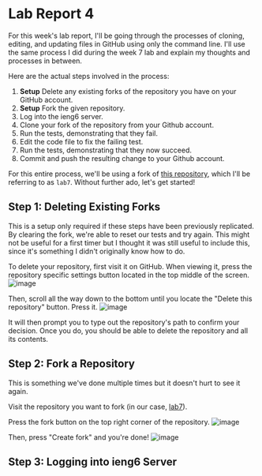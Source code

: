# Lab Report 4
For this week's lab report, I'll be going through the processes of cloning, editing, and updating files in GitHub using only the command line.
I'll use the same process I did during the week 7 lab and explain my thoughts and processes in between.

Here are the actual steps involved in the process:
1. **Setup** Delete any existing forks of the repository you have on your GitHub account.
2. **Setup** Fork the given repository.
3. Log into the ieng6 server.
4. Clone your fork of the repository from your Github account.
5. Run the tests, demonstrating that they fail.
6. Edit the code file to fix the failing test.
8. Run the tests, demonstrating that they now succeed.
9. Commit and push the resulting change to your Github account.

For this entire process, we'll be using a fork of [this repository](https://github.com/ucsd-cse15l-w23/lab7), which I'll be referring to as `lab7`. 
Without further ado, let's get started!

## Step 1: Deleting Existing Forks
This is a setup only required if these steps have been previously replicated. By clearing the fork, we're able to reset our tests and try again. This might not be
useful for a first timer but I thought it was still useful to include this, since it's something I didn't originally know how to do. 

To delete your repository, first visit it on GitHub. When viewing it, press the repository specific settings button located in the top middle of the screen.
![image](https://user-images.githubusercontent.com/122491673/220776075-c016271f-eaa9-4ff8-be4c-9b99aaabc351.png)


Then, scroll all the way down to the bottom until you locate the "Delete this repository" button. Press it.
![image](https://user-images.githubusercontent.com/122491673/220776506-7e336701-e8cd-48b4-a1cc-b2c21474c045.png)

It will then prompt you to type out the repository's path to confirm your decision. Once you do, you should be able to delete the repository and all its contents.

## Step 2: Fork a Repository
This is something we've done multiple times but it doesn't hurt to see it again. 

Visit the repository you want to fork (in our case, [lab7](https://github.com/ucsd-cse15l-w23/lab7)).

Press the fork button on the top right corner of the repository. 
![image](https://user-images.githubusercontent.com/122491673/220777215-14134e55-2a79-4aca-bfee-5edc3fae5727.png)

Then, press "Create fork" and you're done!
![image](https://user-images.githubusercontent.com/122491673/220777312-08c6d554-6d41-43d8-8a7b-f93f2758b9bb.png)

## Step 3: Logging into ieng6 Server
